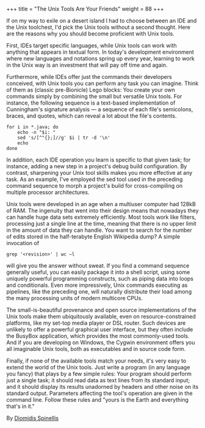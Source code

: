 +++
title = "The Unix Tools Are Your Friends"
weight = 88
+++

If on my way to exile on a desert island I had to choose between an IDE and the Unix toolchest, I'd pick the Unix tools without a second thought. Here are the reasons why you should become proficient with Unix tools.

First, IDEs target specific languages, while Unix tools can work with anything that appears in textual form. In today's development environment where new languages and notations spring up every year, learning to work in the Unix way is an investment that will pay off time and again.

Furthermore, while IDEs offer just the commands their developers conceived, with Unix tools you can perform any task you can imagine. Think of them as (classic pre-Bionicle) Lego blocks: You create your own commands simply by combining the small but versatile Unix tools. For instance, the following sequence is a text-based implementation of Cunningham's signature analysis — a sequence of each file's semicolons, braces, and quotes, which can reveal a lot about the file's contents.

```
for i in *.java; do 
    echo -n "$i: "
    sed 's/[^"{};]//g' $i | tr -d '\n'
    echo
done
```

In addition, each IDE operation you learn is specific to that given task; for instance, adding a new step in a project's debug build configuration. By contrast, sharpening your Unix tool skills makes you more effective at any task. As an example, I've employed the sed tool used in the preceding command sequence to morph a project's build for cross-compiling on multiple processor architectures.

Unix tools were developed in an age when a multiuser computer had 128kB of RAM. The ingenuity that went into their design means that nowadays they can handle huge data sets extremely efficiently. Most tools work like filters, processing just a single line at the time, meaning that there is no upper limit in the amount of data they can handle. You want to search for the number of edits stored in the half-terabyte English Wikipedia dump? A simple invocation of

```
grep '<revision>' | wc –l 
```

will give you the answer without sweat. If you find a command sequence generally useful, you can easily package it into a shell script, using some uniquely powerful programming constructs, such as piping data into loops and conditionals. Even more impressively, Unix commands executing as pipelines, like the preceding one, will naturally distribute their load among the many processing units of modern multicore CPUs.

The small-is-beautiful provenance and open source implementations of the Unix tools make them ubiquitously available, even on resource-constrained platforms, like my set-top media player or DSL router. Such devices are unlikely to offer a powerful graphical user interface, but they often include the BusyBox application, which provides the most commonly-used tools. And if you are developing on Windows, the Cygwin environment offers you all imaginable Unix tools, both as executables and in source code form.

Finally, if none of the available tools match your needs, it's very easy to extend the world of the Unix tools. Just write a program (in any language you fancy) that plays by a few simple rules: Your program should perform just a single task; it should read data as text lines from its standard input; and it should display its results unadorned by headers and other noise on its standard output. Parameters affecting the tool's operation are given in the command line. Follow these rules and "yours is the Earth and everything that's in it."

By [Diomidis Spinellis](http://programmer.97things.oreilly.com/wiki/index.php/Diomidis_Spinellis)